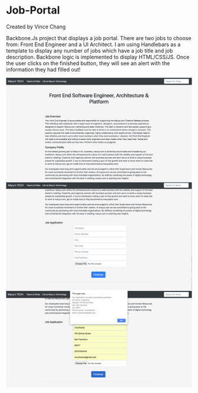# Job-Portal
Created by Vince Chang

Backbone.Js project that displays a job portal. There are two jobs to choose
from: Front End Engineer and a UI Architect. I am using Handlebars as a template
to display any number of jobs which have a job title and job description.
Backbone logic is implemented to display HTML/CSS/JS. Once the user clicks on
the finished button, they will see an alert with the information they had filled
out!

![](https://github.com/vincehacks/Job-Portal/blob/master/screenshots/1.png)
![](https://github.com/vincehacks/Job-Portal/blob/master/screenshots/2.png)
![](https://github.com/vincehacks/Job-Portal/blob/master/screenshots/3.png)
